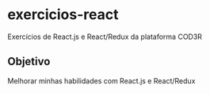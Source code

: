 # exercicios-react
Exercícios de React.js e React/Redux da plataforma COD3R

## Objetivo
Melhorar minhas habilidades com React.js e React/Redux